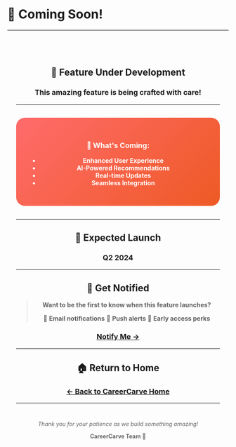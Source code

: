 # 🚧 Coming Soon!

---

<div style="text-align: center; padding: 40px 20px;">

## 🚀 **Feature Under Development**

### This amazing feature is being crafted with care!

---

<div style="background: linear-gradient(135deg, #ff6b6b 0%, #ee5a24 100%); padding: 30px; border-radius: 20px; color: white; margin: 30px 0;">

### 🎯 **What's Coming:**
- **Enhanced User Experience**
- **AI-Powered Recommendations** 
- **Real-time Updates**
- **Seamless Integration**

</div>

---

## 📅 **Expected Launch**
### **Q2 2024**

---

## 🔔 **Get Notified**

> **Want to be the first to know when this feature launches?**
> 
> 📧 **Email notifications**
> 📱 **Push alerts** 
> 🎉 **Early access perks**

### [**Notify Me →**](#)

---

## 🏠 **Return to Home**

### [**← Back to CareerCarve Home**](CareerCarve_Home.md)

---

<div style="color: #666; font-size: 0.9em; margin-top: 40px;">

*Thank you for your patience as we build something amazing!*

**CareerCarve Team** 💜

</div>

</div>